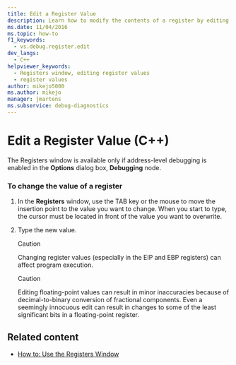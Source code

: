 ```yaml
---
title: Edit a Register Value
description: Learn how to modify the contents of a register by editing its value in the Registers window (available only if address-level debugging is enabled).
ms.date: 11/04/2016
ms.topic: how-to
f1_keywords: 
  - vs.debug.register.edit
dev_langs: 
  - C++
helpviewer_keywords: 
  - Registers window, editing register values
  - register values
author: mikejo5000
ms.author: mikejo
manager: jmartens
ms.subservice: debug-diagnostics
---
```

# Edit a Register Value (C++)

The Registers window is available only if address-level debugging is enabled in the **Options** dialog box, **Debugging** node.

### To change the value of a register

1. In the **Registers** window, use the TAB key or the mouse to move the insertion point to the value you want to change. When you start to type, the cursor must be located in front of the value you want to overwrite.

2. Type the new value.

    > [!CAUTION]
    > Changing register values (especially in the EIP and EBP registers) can affect program execution.

    > [!CAUTION]
    > Editing floating-point values can result in minor inaccuracies because of decimal-to-binary conversion of fractional components. Even a seemingly innocuous edit can result in changes to some of the least significant bits in a floating-point register.

## Related content
- [How to: Use the Registers Window](../debugger/how-to-use-the-registers-window.md)
